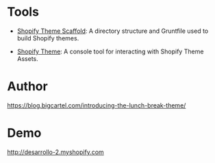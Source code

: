 # Tools

* [Shopify Theme Scaffold](https://github.com/discolabs/shopify-theme-scaffold): A directory structure and Gruntfile used to build Shopify themes.

* [Shopify Theme](https://github.com/Shopify/shopify_theme): A console tool for interacting with Shopify Theme Assets.

# Author

https://blog.bigcartel.com/introducing-the-lunch-break-theme/

# Demo 
http://desarrollo-2.myshopify.com
